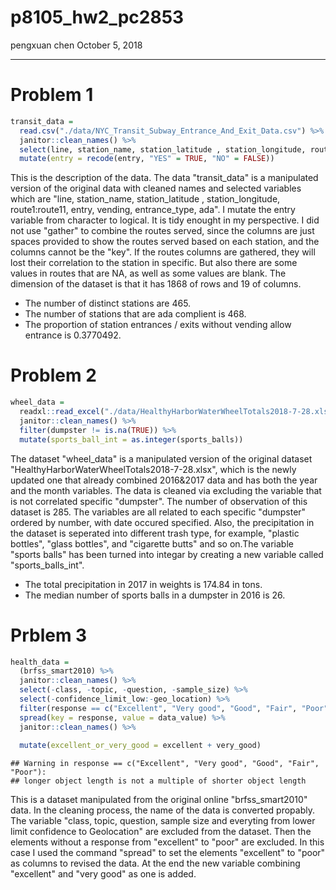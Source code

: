 p8105\_hw2\_pc2853
================
pengxuan chen
October 5, 2018

------------------------------------------------------------------------

Problem 1
=========

``` r
transit_data = 
  read.csv("./data/NYC_Transit_Subway_Entrance_And_Exit_Data.csv") %>% 
  janitor::clean_names() %>% 
  select(line, station_name, station_latitude , station_longitude, route1:route11, entry, vending, entrance_type, ada) %>% 
  mutate(entry = recode(entry, "YES" = TRUE, "NO" = FALSE))
```

This is the description of the data. The data "transit\_data" is a manipulated version of the original data with cleaned names and selected variables which are "line, station\_name, station\_latitude , station\_longitude, route1:route11, entry, vending, entrance\_type, ada". I mutate the entry variable from character to logical. It is tidy enought in my perspective. I did not use "gather" to combine the routes served, since the columns are just spaces provided to show the routes served based on each station, and the columns cannot be the "key". If the routes columns are gathered, they will lost their correlation to the station in specific. But also there are some values in routes that are NA, as well as some values are blank. The dimension of the dataset is that it has 1868 of rows and 19 of columns.

-   The number of distinct stations are 465.
-   The number of stations that are ada complient is 468.
-   The proportion of station entrances / exits without vending allow entrance is 0.3770492.

Problem 2
=========

``` r
wheel_data = 
  readxl::read_excel("./data/HealthyHarborWaterWheelTotals2018-7-28.xlsx", range = cell_cols(1:14)) %>% 
  janitor::clean_names() %>% 
  filter(dumpster != is.na(TRUE)) %>% 
  mutate(sports_ball_int = as.integer(sports_balls))
```

The dataset "wheel\_data" is a manipulated version of the original dataset "HealthyHarborWaterWheelTotals2018-7-28.xlsx", which is the newly updated one that already combined 2016&2017 data and has both the year and the month variables. The data is cleaned via excluding the variable that is not correlated specific "dumpster". The number of observation of this dataset is 285. The variables are all related to each specific "dumpster" ordered by number, with date occured specified. Also, the precipitation in the dataset is seperated into different trash type, for example, "plastic bottles", "glass bottles", and "cigarette butts" and so on.The variable "sports balls" has been turned into integar by creating a new variable called "sports\_balls\_int".

-   The total precipitation in 2017 in weights is 174.84 in tons.
-   The median number of sports balls in a dumpster in 2016 is 26.

Prblem 3
========

``` r
health_data = 
  (brfss_smart2010) %>% 
  janitor::clean_names() %>%  
  select(-class, -topic, -question, -sample_size) %>% 
  select(-confidence_limit_low:-geo_location) %>% 
  filter(response == c("Excellent", "Very good", "Good", "Fair", "Poor")) %>% 
  spread(key = response, value = data_value) %>% 
  janitor::clean_names() %>% 
  
  mutate(excellent_or_very_good = excellent + very_good)
```

    ## Warning in response == c("Excellent", "Very good", "Good", "Fair", "Poor"):
    ## longer object length is not a multiple of shorter object length

This is a dataset manipulated from the original online "brfss\_smart2010" data. In the cleaning process, the name of the data is converted propably. The variable "class, topic, question, sample size and everyting from lower limit confidence to Geolocation" are excluded from the dataset. Then the elements without a response from "excellent" to "poor" are excluded. In this case I used the command "spread" to set the elements "excellent" to "poor" as columns to revised the data. At the end the new variable combining "excellent" and "very good" as one is added.
